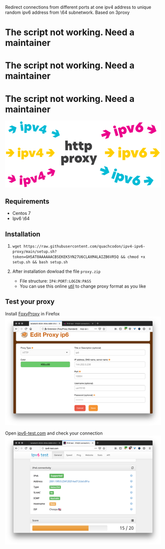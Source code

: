 Redirect connections from different ports at one ipv4 address to unique random ipv6 address from \64 subnetwork. Based on 3proxy

# The script not working. Need a maintainer
# The script not working. Need a maintainer
# The script not working. Need a maintainer


![cover](cover.svg)

## Requirements
- Centos 7
- Ipv6 \64

## Installation

1. `wget https://raw.githubusercontent.com/quachcodon/ipv4-ipv6-proxy/main/setup.sh?token=GHSAT0AAAAAACBSEKEK5YN27U6CLAXM4LAIZB6VR5Q && chmod +x setup.sh && bash setup.sh`

1. After installation dowload the file `proxy.zip`
   * File structure: `IP4:PORT:LOGIN:PASS`
   * You can use this online [util](http://buyproxies.org/panel/format.php
) to change proxy format as you like

## Test your proxy

Install [FoxyProxy](https://addons.mozilla.org/en-US/firefox/addon/foxyproxy-standard/) in Firefox
![Foxy](foxyproxy.png)

Open [ipv6-test.com](http://ipv6-test.com/) and check your connection
![check ip](check_ip.png)

